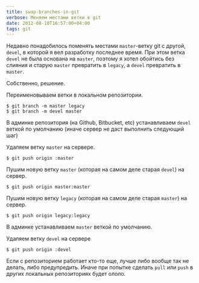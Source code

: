 ```yaml
---
title: swap-branches-in-git
verbose: Меняем местами ветки в git
date: 2012-08-18T16:57:00+04:00
tags: git
---
```


Недавно понадобилось поменять местами `master`-ветку git с другой, `devel`, в которой я вел разработку последнее время. При этом ветка `devel` не была основана на `master`, поэтому я хотел обойтись без слияния и старую `master` превратить в `legacy`, а `devel` превратить в `master`.

Собственно, решение.

Переименовываем ветки в локальном репозитории.

~~~text
$ git branch -m master legacy
$ git branch -m devel master
~~~

В админке репозитория (на Github, Bitbucket, etc) устанавливаем `devel` веткой по умолчанию (иначе сервер не даст выполнить следующий шаг)

Удаляем ветку `master` на сервере.

~~~text
$ git push origin :master
~~~

Пушим новую ветку `master` (которая на самом деле старая `devel`) на сервер.

~~~text
$ git push origin master:master
~~~

Пушим новую ветку `legacy` (которая на самом деле старая `master`) на сервер.

~~~text
$ git push origin legacy:legacy
~~~

В админке устанавливаем `master` веткой по умолчанию.

Удаляем ветку `devel` на сервере

~~~text
$ git push origin :devel
~~~

Если с репозиторием работает кто-то еще, лучше либо вообще так не делать, либо предупредить. Иначе при попытке сделать `pull` или `push` в других локальных репозиториях будет ололо.
